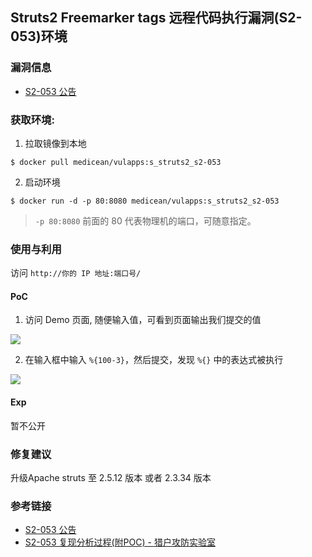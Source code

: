 ## Struts2 Freemarker tags 远程代码执行漏洞(S2-053)环境

### 漏洞信息

 * [S2-053 公告](https://cwiki.apache.org/confluence/display/WW/S2-053)

### 获取环境:

1. 拉取镜像到本地

 ```
$ docker pull medicean/vulapps:s_struts2_s2-053
 ```

2. 启动环境

 ```
$ docker run -d -p 80:8080 medicean/vulapps:s_struts2_s2-053
 ```
 > `-p 80:8080` 前面的 80 代表物理机的端口，可随意指定。 

### 使用与利用

访问 `http://你的 IP 地址:端口号/`

#### PoC

1. 访问 Demo 页面, 随便输入值，可看到页面输出我们提交的值

 ![](https://github.com/Medicean/VulApps/raw/master/s/struts2/s2-053/poc-1.png)

2. 在输入框中输入 `%{100-3}`，然后提交，发现 `%{}` 中的表达式被执行

 ![](https://github.com/Medicean/VulApps/raw/master/s/struts2/s2-053/poc-2.png)

#### Exp

暂不公开

### 修复建议

升级Apache struts 至 2.5.12 版本 或者 2.3.34 版本

### 参考链接

* [S2-053 公告](https://cwiki.apache.org/confluence/display/WW/S2-053)
* [S2-053 复现分析过程(附POC) - 猎户攻防实验室](https://mp.weixin.qq.com/s/4CiKgVn7Y-hWUKRjgECsuA)
